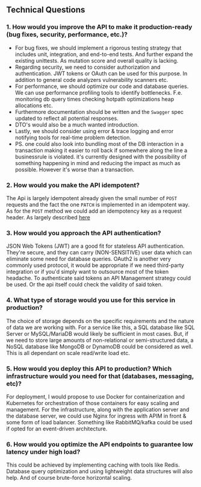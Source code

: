 ## Technical Questions
### 1. How would you improve the API to make it production-ready (bug fixes, security, performance, etc.)?
* For bug fixes, we should implement a rigorous testing strategy that includes unit, integration, and end-to-end tests. And further expand the existing unittests. As mutation score and overall quality is lacking.
* Regarding security, we need to consider authorization and authentication. JWT tokens or OAuth can be used for this purpose. In addition to general code analyzers vulnerability scanners etc. 
* For performance, we should optimize our code and database queries. We can use performance profiling tools to identify bottlenecks. F.e. monitoring db query times checking hotpath optimizations heap allocations etc.
* Furthermore documentation should be written and the `Swagger` spec updated to reflect all potential responses.
* DTO's would also be a much wanted introduction.
* Lastly, we should consider using error & trace logging and error notifying tools for real-time problem detection.
* PS. one could also look into bundling most of the DB interaction in a transaction making it easier to roll back if somewhere along the line a businessrule is violated. it's currently designed with the possibility of something happening in mind and reducing the impact as much as possible. However it's worse than a transaction.

### 2. How would you make the API idempotent?
The Api is largely idempotent already given the small number of `POST` requests and the fact the one `PATCH` is implemented in an idempotent way. As for the `POST` method we could add an idempotency key as a request header. As largely described [here](https://datatracker.ietf.org/doc/draft-ietf-httpapi-idempotency-key-header/)

### 3. How would you approach the API authentication?
JSON Web Tokens (JWT) are a good fit for stateless API authentication. They're secure, and they can carry (NON-SENSITIVE) user data which can eliminate some need for database queries. OAuth2 is another very commonly used protocol, it would be appropriate if we need third-party integration or if you'd simply want to outsource most of the token headache.
To authenticate said tokens an API Management strategy could be used. Or the api itself could check the validity of said token.

### 4. What type of storage would you use for this service in production?
The choice of storage depends on the specific requirements and the nature of data we are working with. For a service like this, a SQL database like SQL Server or MySQL/MariaDB would likely be sufficient in most cases. But, if we need to store large amounts of non-relational or semi-structured data, a NoSQL database like MongoDB or DynamoDB could be considered as well.
This is all dependant on scale read/write load etc.

### 5. How would you deploy this API to production? Which infrastructure would you need for that (databases, messaging, etc)?
For deployment, I would propose to use Docker for containerization and Kubernetes for orchestration of those containers for easy scaling and management. For the infrastructure, along with the application server and the database server, we could use Nginx for ingress with APIM in front & some form of load balancer.
Something like RabbitMQ/kafka could be used if opted for an event-driven architecture.

### 6. How would you optimize the API endpoints to guarantee low latency under high load?
This could be achieved by implementing caching with tools like Redis. Database query optimization and using lightweight data structures will also help. And of course brute-force horizontal scaling.
